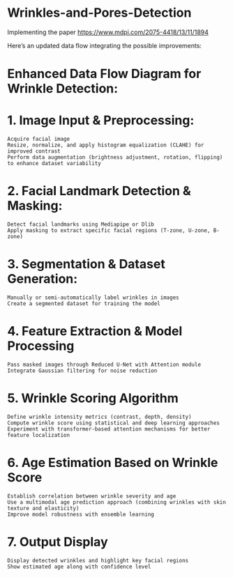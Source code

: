 # Wrinkles-and-Pores-Detection
Implementing the paper https://www.mdpi.com/2075-4418/13/11/1894


Here’s an updated data flow integrating the possible improvements:

# Enhanced Data Flow Diagram for Wrinkle Detection:

# 1. Image Input & Preprocessing:
    Acquire facial image
    Resize, normalize, and apply histogram equalization (CLAHE) for improved contrast
    Perform data augmentation (brightness adjustment, rotation, flipping) to enhance dataset variability

# 2. Facial Landmark Detection & Masking:
    Detect facial landmarks using Mediapipe or Dlib
    Apply masking to extract specific facial regions (T-zone, U-zone, B-zone)

# 3. Segmentation & Dataset Generation:
    Manually or semi-automatically label wrinkles in images
    Create a segmented dataset for training the model

# 4. Feature Extraction & Model Processing
    Pass masked images through Reduced U-Net with Attention module
    Integrate Gaussian filtering for noise reduction
    
# 5. Wrinkle Scoring Algorithm
    Define wrinkle intensity metrics (contrast, depth, density)
    Compute wrinkle score using statistical and deep learning approaches
    Experiment with transformer-based attention mechanisms for better feature localization

# 6. Age Estimation Based on Wrinkle Score
    Establish correlation between wrinkle severity and age
    Use a multimodal age prediction approach (combining wrinkles with skin texture and elasticity)
    Improve model robustness with ensemble learning

# 7. Output Display
    Display detected wrinkles and highlight key facial regions
    Show estimated age along with confidence level
